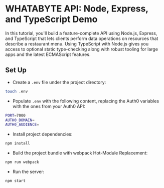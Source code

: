 # WHATABYTE API: Node, Express, and TypeScript Demo

In this tutorial, you'll build a feature-complete API using Node.js, Express, and TypeScript that lets clients perform data operations on resources that describe a restaurant menu. Using TypeScript with Node.js gives you access to optional static type-checking along with robust tooling for large apps and the latest ECMAScript features.

## Set Up

- Create a `.env` file under the project directory:

```bash
touch .env
```

- Populate `.env` with the following content, replacing the Auth0 variables with the ones from your Auth0 API:

```bash
PORT=7000
AUTH0_DOMAIN=
AUTH0_AUDIENCE=
```

- Install project dependencies:

```bash
npm install
```

- Build the project bundle with webpack Hot-Module Replacement:

```bash
npm run webpack
```

- Run the server:

```bash
npm start
```
